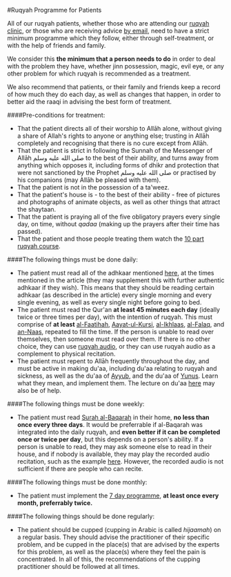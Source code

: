 [title: Ruqyah Programme for Patients - muhammadtim.com]:/
[menu: Ruqyah Programme]:/
[menu-locgroup: ruqyah]:/
[order: 2]:/

#Ruqyah Programme for Patients

All of our ruqyah patients, whether those who are attending our [ruqyah clinic](/ruqyah), or those who are receiving advice [by email](/contact), need to have a strict minimum programme which they follow, either through self-treatment, or with the help of friends and family.

We consider this **the minimum that a person needs to do** in order to deal with the problem they have, whether jinn possession, magic, evil eye, or any other problem for which ruqyah is recommended as a treatment.

We also recommend that patients, or their family and friends keep a record of how much they do each day, as well as changes that happen, in order to better aid the raaqi in advising the best form of treatment.

####Pre-conditions for treatment:

* That the patient directs all of their worship to Allāh alone, without giving a share of Allah's rights to anyone or anything else; trusting in Allāh completely and recognising that there is no cure except from Allāh.
* That the patient is strict in following the Sunnah of the Messenger of Allāh صلى الله عليه وسلم to the best of their ability, and turns away from anything which opposes it, including forms of dhikr and protection that were not sanctioned by the Prophet صلى الله عليه وسلم or practised by his companions (may Allāh be pleased with them).
* That the patient is not in the possession of a ta'weez.
* That the patient's house is - to the best of their ability - free of pictures and photographs of animate objects, as well as other things that attract the shaytaan.
* That the patient is praying all of the five obligatory prayers every single day, on time, without *qadaa* (making up the prayers after their time has passed).
* That the patient and those people treating them watch the [10 part ruqyah course](/video). 

####The following things must be done daily:

* The patient must read all of the adhkaar mentioned [here](/protectys), at the times mentioned in the article (they may supplement this with further authentic adhkaar if they wish). This means that they should be reading certain adhkaar (as described in the article) every single morning and every single evening, as well as every single night before going to bed.
* The patient must read the Qur'an **at least 45 minutes each day** (ideally twice or three times per day), with the intention of ruqyah. This must comprise of **at least** [al-Faatihah](http://quran.com/1), [Aayat-ul-Kursi](http://quran.com/2/255), [al-Ikhlaas](http://quran.com/112), [al-Falaq](http://quran.com/113), and [an-Naas](http://quran.com/114), repeated to fill the time. If the person is unable to read over themselves, then someone must read over them. If there is no other choice, they can use [ruqyah audio](/audio), or they can use ruqyah audio as a complement to physical recitation.
* The patient must repent to Allāh frequently throughout the day, and must be active in making du'aa, including du'aa relating to ruqyah and sickness, as well as the du'aa of [Ayyub](http://duas.com/dua/471/dua-from-the-quran-12), and the du'aa of [Yunus](http://duas.com/dua/472/dua-from-the-quran-13). Learn what they mean, and implement them. The lecture on du'aa [here](/video) may also be of help.

####The following things must be done weekly:

* The patient must read [Surah al-Baqarah](http://quran.com/2) in their home, **no less than once every three days**. It would be preferrable if al-Baqarah was integrated into the daily ruqyah, and **even better if it can be completed once or twice per day**, but this depends on a person's ability. If a person is unable to read, they may ask someone else to read in their house, and if nobody is available, they may play the recorded audio recitation, such as the example [here](http://www.youtube.com/watch?v=ve3I2jiBUTk). However, the recorded audio is not sufficient if there are people who can recite.

####The following things must be done monthly:

* The patient must implement the [7 day programme](/7dayrd), **at least once every month, preferrably twice.**

####The following things should be done regularly:

* The patient should be cupped (cupping in Arabic is called *hijaamah*) on a regular basis. They should advise the practitioner of their specific problem, and be cupped in the place(s) that are advised by the experts for this problem, as well as the place(s) where they feel the pain is concentrated. In all of this, the recommendations of the cupping practitioner should be followed at all times.